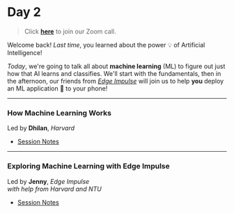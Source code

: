 # Day 2

>Click **[here](https://harvard.zoom.us/j/95976553851?pwd=S0VCTG1tVUtBeXJ2RUxNdGVnc3pidz09)** to join our Zoom call.

Welcome back!  *Last time*, you learned about the power 💡 of Artificial Intelligence!  

*Today*, we're going to talk all about **machine learning** (ML) to figure out just how that AI learns and classifies.  We'll start with the fundamentals, then in the afternoon, our friends from [*Edge Impulse*](https://www.edgeimpulse.com/) will join us to help **you** deploy an ML application 📲 to your phone!

***

### How Machine Learning Works
<div class="message">
Led by <b>Dhilan</b>, <i>Harvard</i>
</div>

* [Session Notes](ml)

***

### Exploring Machine Learning with Edge Impulse
<div class="message">
Led by <b>Jenny</b>, <i>Edge Impulse</i><br>
<i>with help from Harvard and NTU</i>
</div>

* [Session Notes](exploring)